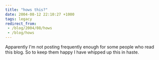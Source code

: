 ```yaml
---
title: "hows this?"
date: 2004-08-12 22:10:27 +1000
tags: legacy
redirect_from:
 - /blog/2004/08/hows
 - /blog/hows
---
```


Apparently I'm not posting frequently enough for some people who read this blog. So to keep them happy I have whipped up this in haste.
